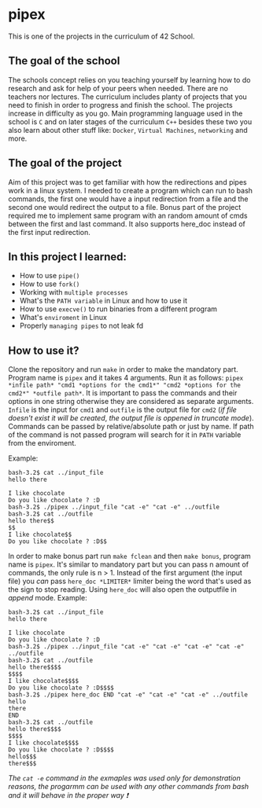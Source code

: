# pipex
This is one of the projects in the curriculum of 42 School.

## The goal of the school
The schools concept relies on you teaching yourself by learning how to do research and ask for help of your peers when needed. There are no teachers nor lectures. The curriculum includes planty of projects that you need to finish in order to progress and finish the school. The projects increase in difficulty as you go. Main programming language used in the school is `C` and on later stages of the curriculum `C++` besides these two you also learn about other stuff like: `Docker`, `Virtual Machines`, `networking` and more.

## The goal of the project
Aim of this project was to get familiar with how the redirections and pipes work in a linux system. I needed to create a program which can run to bash commands, the first one would have a input redirection from a file and the second one would redirect the output to a file. Bonus part of the project required me to implement same program with an random amount of cmds between the first and last command. It also supports here_doc instead of the first input redirection.

## In this project I learned:
  - How to use `pipe()`
  - How to use `fork()`
  - Working with `multiple processes`
  - What's the `PATH variable` in Linux and how to use it
  - How to use `execve()` to run binaries from a different program
  - What's `enviroment` in Linux
  - Properly `managing pipes` to not leak fd
  
## How to use it?
Clone the repository and run `make` in order to make the mandatory part. Program name is `pipex` and it takes 4 arguments. Run it as follows: `pipex *infile path* "cmd1 *options for the cmd1*" "cmd2 *options for the cmd2*" *outfile path*`. It is important to pass the commands and their options in one string otherwise they are considered as separate arguments. `Infile` is the input for `cmd1` and `outfile` is the output file for `cmd2` (_if file doesn't exist it will be created_, _the output file is oppened in truncate mode_). Commands can be passed by relative/absolute path or just by name. If path of the command is not passed program will search for it in `PATH` variable from the enviroment.

Example:
```
bash-3.2$ cat ../input_file
hello there

I like chocolate
Do you like chocolate ? :D
bash-3.2$ ./pipex ../input_file "cat -e" "cat -e" ../outfile
bash-3.2$ cat ../outfile
hello there$$
$$
I like chocolate$$
Do you like chocolate ? :D$$
```
In order to make bonus part run `make fclean` and then `make bonus`, program name is `pipex`. It's similar to mandatory part but you can pass n amount of commands, the only rule is n > 1. Instead of the first argument (the input file) you _can_ pass `here_doc *LIMITER*` limiter being the word that's used as the sign to stop reading. Using `here_doc` will also open the outputfile in _append_ mode.
Example:
```
bash-3.2$ cat ../input_file
hello there

I like chocolate
Do you like chocolate ? :D
bash-3.2$ ./pipex ../input_file "cat -e" "cat -e" "cat -e" "cat -e" ../outfile
bash-3.2$ cat ../outfile
hello there$$$$
$$$$
I like chocolate$$$$
Do you like chocolate ? :D$$$$
bash-3.2$ ./pipex here_doc END "cat -e" "cat -e" "cat -e" ../outfile
hello
there
END
bash-3.2$ cat ../outfile
hello there$$$$
$$$$
I like chocolate$$$$
Do you like chocolate ? :D$$$$
hello$$$
there$$$
```

_The `cat -e` command in the exmaples was used only for demonstration reasons, the progarmm can be used with any other commands from bash and it will behave in the proper way ❗_
